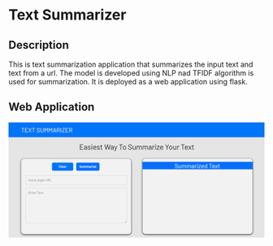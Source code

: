# Text Summarizer
## Description
This is text summarization application that summarizes the input text and text from a url. The model is developed using NLP nad TFIDF algorithm is used for summarization. It is deployed as a web application using flask.

## Web Application
![](/static/images/readme.PNG)
